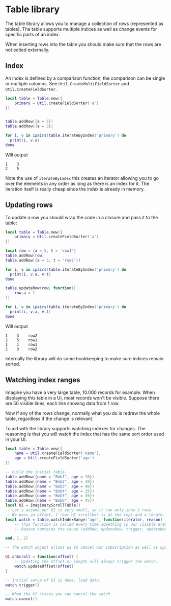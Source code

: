 # Table library

The table library allows you to manage a collection of rows (represented as tables).
The table supports multiple indices as well as change events for specific parts of an index.

When inserting rows into the table you should make sure that the rows are not edited externally.

## Index
An index is defined by a comparison function, the comparison can be single or multiple columns.
See `Util.CreateMultiFieldSorter` and `Util.CreateFieldSorter`.

```lua
local table = Table.new({
    primary = Util.createFieldSorter('a')
})


table.addRow({a = 5})
table.addRow({a = 3})

for i, v in ipairs(table.iterateByIndex('primary') do
  print(i, v.a)
done
```
Will output
```
1    3
2    5
```

Note the use of `iterateByIndex` this creates an iterator allowing you to go over the elements in any order as long as there is an index for it. The iteration itself is really cheap since the index is already in memory.


## Updating rows
To update a row you should wrap the code in a closure and pass it to the table:
```lua
local table = Table.new({
    primary = Util.createFieldSorter('a')
})

local row = {a = 5, t = 'row1'}
table.addRow(row)
table.addRow({a = 3, t = 'row2'})

for i, v in ipairs(table.iterateByIndex('primary') do
  print(i, v.a, v.t)
done

table.updateRow(row, function()
    row.a = 1
))

for i, v in ipairs(table.iterateByIndex('primary') do
  print(i, v.a, v.t)
done

```
Will output
```
1    3    row2
2    5    row1
1    1    row1
2    3    row2
```

Internally the library will do some bookkeeping to make sure indices remain sorted.

## Watching index ranges
Imagine you have a very large table, 10.000 records for example.
When displaying this table in a UI, most records won't be visible. Suppose there are 50 visible lines, each line showing data from 1 row.

Now if any of the rows change, normally what you do is redraw the whole table, regardless if the change is relevant.

To aid with the library supports watching indexes for changes. The reasoning is that you will watch the index that has the same sort order used in your UI.

```lua
local table = Table.new({
    name = Util.createFieldSorter('name'),
    age = Util.createFieldSorter('age')
})

-- build the initial table.
table.addRow({name = "Bob1", age = 20})
table.addRow({name = "Bob2", age = 30})
table.addRow({name = "Bob3", age = 40})
table.addRow({name = "Bob4", age = 25})
table.addRow({name = "Bob5", age = 35})
table.addRow({name = "Bob6", age = 45})
local UI = ImaginaryScrollTable()
-- Let's assume our UI is very small, so it can only show 2 rows.
-- We pass an offset, 1 (our UI scrollbar is at the top) and a length.
local watch = table.watchIndexRange('age', function(iterator, reason) 
    -- This function is called every time something in our visible area has changed.
    -- Reason contains the cause (addRow, updateRow, trigger, updateWatch, updateOffset)

end, 1, 2)

-- The watch object allows us to cancel our subscription as well as update our offset & length.

UI.onScroll = function(offset) {
    -- Updating the offset or length will always trigger the watch.
    watch.updateOffset(offset)
}

-- Initial setup of UI is done, load data.
watch.trigger()

-- When the UI closes you can cancel the watch.
watch.cancel()
```

